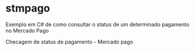 stmpago
=======

Exemplo em C# de como consultar o status de um determinado pagamento no Mercado Pago

Checagem de status de pagamento - Mercado pago
